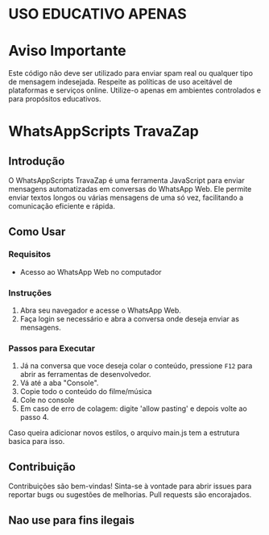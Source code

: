 # USO EDUCATIVO APENAS 

# Aviso Importante
Este código não deve ser utilizado para enviar spam real ou qualquer tipo de mensagem indesejada. Respeite as políticas de uso aceitável de plataformas e serviços online. Utilize-o apenas em ambientes controlados e para propósitos educativos.

# WhatsAppScripts TravaZap

## Introdução

O WhatsAppScripts TravaZap é uma ferramenta JavaScript para enviar mensagens automatizadas em conversas do WhatsApp Web. Ele permite enviar textos longos ou várias mensagens de uma só vez, facilitando a comunicação eficiente e rápida.

## Como Usar

### Requisitos

- Acesso ao WhatsApp Web no computador

### Instruções

1. Abra seu navegador e acesse o WhatsApp Web.
2. Faça login se necessário e abra a conversa onde deseja enviar as mensagens.

### Passos para Executar

1. Já na conversa que voce deseja colar o conteúdo, pressione `F12` para abrir as ferramentas de desenvolvedor.
2. Vá até a aba "Console".
3. Copie todo o conteúdo do filme/música 
4. Cole no console 
5. Em caso de erro de colagem: digite 'allow pasting' e depois volte ao passo 4.

Caso queira adicionar novos estilos, o arquivo main.js tem a estrutura basica para isso.

## Contribuição

Contribuições são bem-vindas! Sinta-se à vontade para abrir issues para reportar bugs ou sugestões de melhorias. Pull requests são encorajados.

## Nao use para fins ilegais
